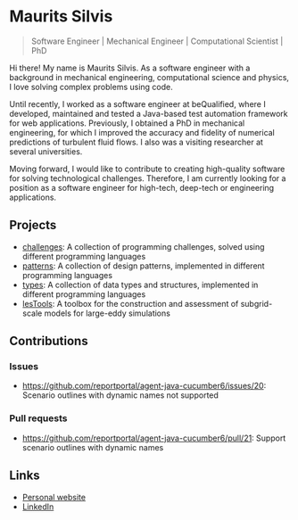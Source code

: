 # Maurits Silvis

> Software Engineer | Mechanical Engineer | Computational Scientist | PhD

Hi there!
My name is Maurits Silvis. 
As a software engineer with a background in mechanical engineering, computational science and physics, I love solving complex problems using code.

Until recently, I worked as a software engineer at beQualified, where I developed, maintained and tested a Java-based test automation framework for web applications.
Previously, I obtained a PhD in mechanical engineering, for which I improved the accuracy and fidelity of numerical predictions of turbulent fluid flows.
I also was a visiting researcher at several universities.

Moving forward, I would like to contribute to creating high-quality software for solving technological challenges.
Therefore, I am currently looking for a position as a software engineer for high-tech, deep-tech or engineering applications.

## Projects

- [challenges](https://github.com/mauritssilvis/challenges): A collection of programming challenges, solved using different programming languages
- [patterns](https://github.com/mauritssilvis/patterns): A collection of design patterns, implemented in different programming languages
- [types](https://github.com/mauritssilvis/types): A collection of data types and structures, implemented in different programming languages
- [lesTools](https://github.com/mauritssilvis/lesTools): A toolbox for the construction and assessment of subgrid-scale models for large-eddy simulations

## Contributions

### Issues

- https://github.com/reportportal/agent-java-cucumber6/issues/20: Scenario outlines with dynamic names not supported
<!-- - [...](https://github.com/search?q=author%3Amauritssilvis+type%3Aissue+-user%3Amauritssilvis&type=Issues) -->

### Pull requests

- https://github.com/reportportal/agent-java-cucumber6/pull/21: Support scenario outlines with dynamic names
<!-- - [...](https://github.com/search?q=author%3Amauritssilvis+type%3Apr+-user%3Amauritssilvis&type=Issues) -->

## Links

- [Personal website](https://www.mauritssilvis.nl/)
- [LinkedIn](https://www.linkedin.com/in/mauritssilvis/)
